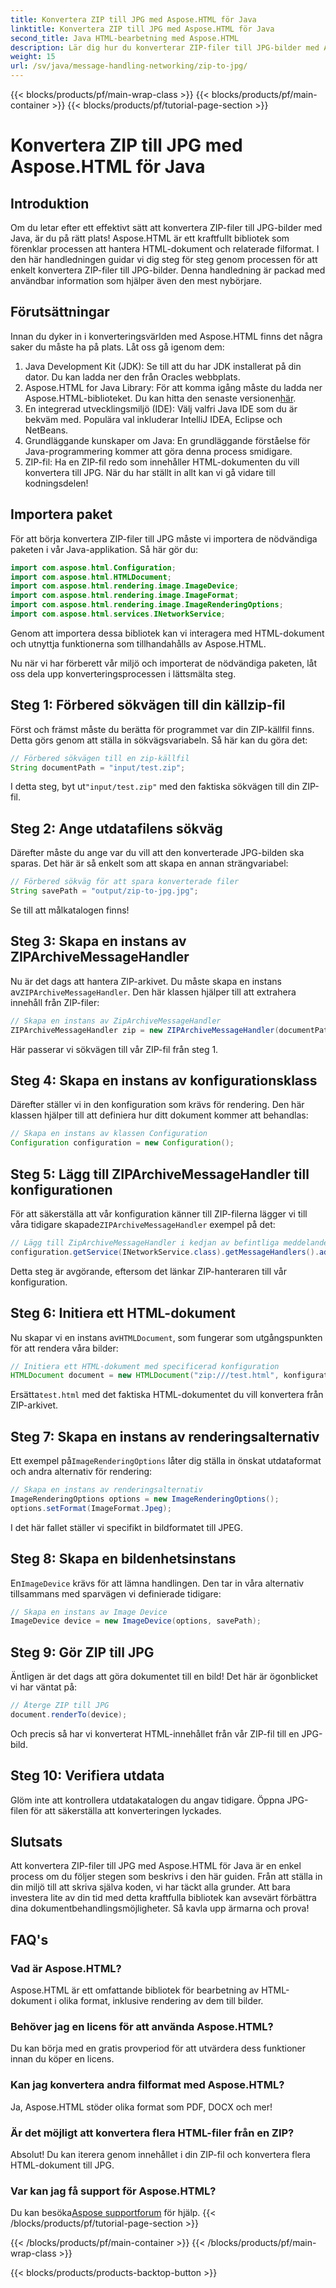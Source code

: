 ```yaml
---
title: Konvertera ZIP till JPG med Aspose.HTML för Java
linktitle: Konvertera ZIP till JPG med Aspose.HTML för Java
second_title: Java HTML-bearbetning med Aspose.HTML
description: Lär dig hur du konverterar ZIP-filer till JPG-bilder med Aspose.HTML för Java med denna steg-för-steg-guide.
weight: 15
url: /sv/java/message-handling-networking/zip-to-jpg/
---
```


{{< blocks/products/pf/main-wrap-class >}}
{{< blocks/products/pf/main-container >}}
{{< blocks/products/pf/tutorial-page-section >}}

# Konvertera ZIP till JPG med Aspose.HTML för Java

## Introduktion
Om du letar efter ett effektivt sätt att konvertera ZIP-filer till JPG-bilder med Java, är du på rätt plats! Aspose.HTML är ett kraftfullt bibliotek som förenklar processen att hantera HTML-dokument och relaterade filformat. I den här handledningen guidar vi dig steg för steg genom processen för att enkelt konvertera ZIP-filer till JPG-bilder. Denna handledning är packad med användbar information som hjälper även den mest nybörjare.
## Förutsättningar
Innan du dyker in i konverteringsvärlden med Aspose.HTML finns det några saker du måste ha på plats. Låt oss gå igenom dem:
1. Java Development Kit (JDK): Se till att du har JDK installerat på din dator. Du kan ladda ner den från Oracles webbplats.
2.  Aspose.HTML for Java Library: För att komma igång måste du ladda ner Aspose.HTML-biblioteket. Du kan hitta den senaste versionen[här](https://releases.aspose.com/html/java/).
3. En integrerad utvecklingsmiljö (IDE): Välj valfri Java IDE som du är bekväm med. Populära val inkluderar IntelliJ IDEA, Eclipse och NetBeans.
4. Grundläggande kunskaper om Java: En grundläggande förståelse för Java-programmering kommer att göra denna process smidigare.
5. ZIP-fil: Ha en ZIP-fil redo som innehåller HTML-dokumenten du vill konvertera till JPG.
När du har ställt in allt kan vi gå vidare till kodningsdelen!
## Importera paket
För att börja konvertera ZIP-filer till JPG måste vi importera de nödvändiga paketen i vår Java-applikation. Så här gör du:
```java
import com.aspose.html.Configuration;
import com.aspose.html.HTMLDocument;
import com.aspose.html.rendering.image.ImageDevice;
import com.aspose.html.rendering.image.ImageFormat;
import com.aspose.html.rendering.image.ImageRenderingOptions;
import com.aspose.html.services.INetworkService;
```
Genom att importera dessa bibliotek kan vi interagera med HTML-dokument och utnyttja funktionerna som tillhandahålls av Aspose.HTML.

Nu när vi har förberett vår miljö och importerat de nödvändiga paketen, låt oss dela upp konverteringsprocessen i lättsmälta steg.
## Steg 1: Förbered sökvägen till din källzip-fil
Först och främst måste du berätta för programmet var din ZIP-källfil finns. Detta görs genom att ställa in sökvägsvariabeln. Så här kan du göra det:
```java
// Förbered sökvägen till en zip-källfil
String documentPath = "input/test.zip";
```
 I detta steg, byt ut`"input/test.zip"` med den faktiska sökvägen till din ZIP-fil. 
## Steg 2: Ange utdatafilens sökväg
Därefter måste du ange var du vill att den konverterade JPG-bilden ska sparas. Det här är så enkelt som att skapa en annan strängvariabel:
```java
// Förbered sökväg för att spara konverterade filer
String savePath = "output/zip-to-jpg.jpg";
```
Se till att målkatalogen finns!
## Steg 3: Skapa en instans av ZIPArchiveMessageHandler
 Nu är det dags att hantera ZIP-arkivet. Du måste skapa en instans av`ZIPArchiveMessageHandler`. Den här klassen hjälper till att extrahera innehåll från ZIP-filer:
```java
// Skapa en instans av ZipArchiveMessageHandler
ZIPArchiveMessageHandler zip = new ZIPArchiveMessageHandler(documentPath);
```
Här passerar vi sökvägen till vår ZIP-fil från steg 1.
## Steg 4: Skapa en instans av konfigurationsklass
Därefter ställer vi in den konfiguration som krävs för rendering. Den här klassen hjälper till att definiera hur ditt dokument kommer att behandlas:
```java
// Skapa en instans av klassen Configuration
Configuration configuration = new Configuration();
```
## Steg 5: Lägg till ZIPArchiveMessageHandler till konfigurationen
 För att säkerställa att vår konfiguration känner till ZIP-filerna lägger vi till våra tidigare skapade`ZIPArchiveMessageHandler` exempel på det:
```java
// Lägg till ZipArchiveMessageHandler i kedjan av befintliga meddelandehanterare
configuration.getService(INetworkService.class).getMessageHandlers().addItem(zip);
```
Detta steg är avgörande, eftersom det länkar ZIP-hanteraren till vår konfiguration.
## Steg 6: Initiera ett HTML-dokument
 Nu skapar vi en instans av`HTMLDocument`, som fungerar som utgångspunkten för att rendera våra bilder:
```java
// Initiera ett HTML-dokument med specificerad konfiguration
HTMLDocument document = new HTMLDocument("zip:///test.html", konfiguration);
```
 Ersätta`test.html` med det faktiska HTML-dokumentet du vill konvertera från ZIP-arkivet.
## Steg 7: Skapa en instans av renderingsalternativ
 Ett exempel på`ImageRenderingOptions` låter dig ställa in önskat utdataformat och andra alternativ för rendering:
```java
// Skapa en instans av renderingsalternativ
ImageRenderingOptions options = new ImageRenderingOptions();
options.setFormat(ImageFormat.Jpeg);
```
I det här fallet ställer vi specifikt in bildformatet till JPEG.
## Steg 8: Skapa en bildenhetsinstans
 En`ImageDevice` krävs för att lämna handlingen. Den tar in våra alternativ tillsammans med sparvägen vi definierade tidigare:
```java
// Skapa en instans av Image Device
ImageDevice device = new ImageDevice(options, savePath);
```
## Steg 9: Gör ZIP till JPG
Äntligen är det dags att göra dokumentet till en bild! Det här är ögonblicket vi har väntat på:
```java
// Återge ZIP till JPG
document.renderTo(device);
```
Och precis så har vi konverterat HTML-innehållet från vår ZIP-fil till en JPG-bild. 
## Steg 10: Verifiera utdata
Glöm inte att kontrollera utdatakatalogen du angav tidigare. Öppna JPG-filen för att säkerställa att konverteringen lyckades.
## Slutsats
Att konvertera ZIP-filer till JPG med Aspose.HTML för Java är en enkel process om du följer stegen som beskrivs i den här guiden. Från att ställa in din miljö till att skriva själva koden, vi har täckt alla grunder. Att bara investera lite av din tid med detta kraftfulla bibliotek kan avsevärt förbättra dina dokumentbehandlingsmöjligheter. Så kavla upp ärmarna och prova!
## FAQ's
### Vad är Aspose.HTML?
Aspose.HTML är ett omfattande bibliotek för bearbetning av HTML-dokument i olika format, inklusive rendering av dem till bilder.
### Behöver jag en licens för att använda Aspose.HTML?
Du kan börja med en gratis provperiod för att utvärdera dess funktioner innan du köper en licens.
### Kan jag konvertera andra filformat med Aspose.HTML?
Ja, Aspose.HTML stöder olika format som PDF, DOCX och mer!
### Är det möjligt att konvertera flera HTML-filer från en ZIP?
Absolut! Du kan iterera genom innehållet i din ZIP-fil och konvertera flera HTML-dokument till JPG.
### Var kan jag få support för Aspose.HTML?
 Du kan besöka[Aspose supportforum](https://forum.aspose.com/c/html/29) för hjälp.
{{< /blocks/products/pf/tutorial-page-section >}}

{{< /blocks/products/pf/main-container >}}
{{< /blocks/products/pf/main-wrap-class >}}

{{< blocks/products/products-backtop-button >}}

